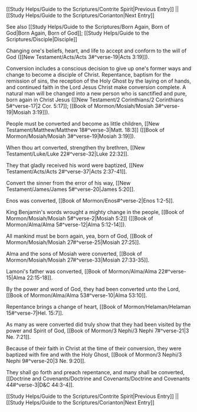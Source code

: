 [[Study Helps/Guide to the Scriptures/Contrite Spirit|Previous Entry]]  ||  [[Study Helps/Guide to the Scriptures/Corianton|Next Entry]]

 See also [[Study Helps/Guide to the Scriptures/Born Again, Born of God|Born Again, Born of God]]; [[Study Helps/Guide to the Scriptures/Disciple|Disciple]]

 Changing one's beliefs, heart, and life to accept and conform to the will of God ([[New Testament/Acts/Acts 3#^verse-19|Acts 3:19]]).

 Conversion includes a conscious decision to give up one's former ways and change to become a disciple of Christ. Repentance, baptism for the remission of sins, the reception of the Holy Ghost by the laying on of hands, and continued faith in the Lord Jesus Christ make conversion complete. A natural man will be changed into a new person who is sanctified and pure, born again in Christ Jesus ([[New Testament/2 Corinthians/2 Corinthians 5#^verse-17|2 Cor. 5:17]]; [[Book of Mormon/Mosiah/Mosiah 3#^verse-19|Mosiah 3:19]]).

 People must be converted and become as little children, [[New Testament/Matthew/Matthew 18#^verse-3|Matt. 18:3]] ([[Book of Mormon/Mosiah/Mosiah 3#^verse-19|Mosiah 3:19]]).

 When thou art converted, strengthen thy brethren, [[New Testament/Luke/Luke 22#^verse-32|Luke 22:32]].

 They that gladly received his word were baptized, [[New Testament/Acts/Acts 2#^verse-37|Acts 2:37-41]].

 Convert the sinner from the error of his way, [[New Testament/James/James 5#^verse-20|James 5:20]].

 Enos was converted, [[Book of Mormon/Enos#^verse-2|Enos 1:2-5]].

 King Benjamin's words wrought a mighty change in the people, [[Book of Mormon/Mosiah/Mosiah 5#^verse-2|Mosiah 5:2]] ([[Book of Mormon/Alma/Alma 5#^verse-12|Alma 5:12-14]]).

 All mankind must be born again, yea, born of God, [[Book of Mormon/Mosiah/Mosiah 27#^verse-25|Mosiah 27:25]].

 Alma and the sons of Mosiah were converted, [[Book of Mormon/Mosiah/Mosiah 27#^verse-33|Mosiah 27:33-35]].

 Lamoni's father was converted, [[Book of Mormon/Alma/Alma 22#^verse-15|Alma 22:15-18]].

 By the power and word of God, they had been converted unto the Lord, [[Book of Mormon/Alma/Alma 53#^verse-10|Alma 53:10]].

 Repentance brings a change of heart, [[Book of Mormon/Helaman/Helaman 15#^verse-7|Hel. 15:7]].

 As many as were converted did truly show that they had been visited by the power and Spirit of God, [[Book of Mormon/3 Nephi/3 Nephi 7#^verse-21|3 Ne. 7:21]].

 Because of their faith in Christ at the time of their conversion, they were baptized with fire and with the Holy Ghost, [[Book of Mormon/3 Nephi/3 Nephi 9#^verse-20|3 Ne. 9:20]].

 They shall go forth and preach repentance, and many shall be converted, [[Doctrine and Covenants/Doctrine and Covenants/Doctrine and Covenants 44#^verse-3|D&C 44:3-4]].

[[Study Helps/Guide to the Scriptures/Contrite Spirit|Previous Entry]]  ||  [[Study Helps/Guide to the Scriptures/Corianton|Next Entry]]